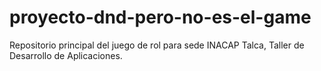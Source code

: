 # proyecto-dnd-pero-no-es-el-game

<p>Repositorio principal del juego de rol para sede INACAP Talca, Taller de Desarrollo de Aplicaciones. </p>
